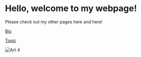# Hello, welcome to my webpage!

Please check out my other pages here and here!

[Bio](https://github.com/Samuelhtommy/Samuelhtommy.github.io/bio.md)

[Topic](https://github.com/Samuelhtommy/Samuelhtommy.github.io/topic.md)

![Art 4](https://i.imgur.com/UpSEyuh.jpg)
